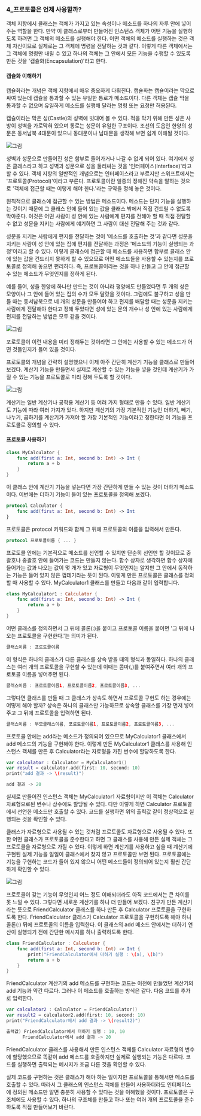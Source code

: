 ### 4_프로토콜은 언제 사용할까?

객체 지향에서 클래스는 객체가 가지고 있는 속성이나 메소드를 하나의 자루 안에 넣어주는 역할을 한다.
만약 이 클래스로부터 만들어진 인스턴스 객체가 어떤 기능을 실행하도록 하려면 그 객체의 메소드를 실행해야 한다.
어떤 객체의 메소드를 실행하는 것은 객체 자신이므로 실제로는 그 객체에 명령을 전달하는 것과 같다.
이렇게 다른 객체에서는 그 객체에 명령만 내릴 수 있고 하나의 객체는 그 안에서 모든 기능을 수행할 수 있도록 만든 것을 '캡슐화(Encapsulation)'라고 한다.


#### 캡슐화 이해하기

캡슐화라는 개념은 객체 지향에서 매우 중요하게 다뤄진다. 캡슐화는 캡슐이라는 막으로 싸여 있는데 캡슐을 통과할 수 있는 유일한 통로가 메소드이다.
다른 객체는 캡슐 막을 통과할 수 없으며 유일하게 메소드를 실행해 달라는 명령 또는 요청만 허용된다.

캡슐이라는 막은 성(Castle)의 성벽에 빗대어 볼 수 있다. 적을 막기 위해 만든 성은 사방이 성벽을 가로막혀 있으며 통로는 성문이 유일한 구조이다.
조선의 도읍인 한양의 성문은 동서남북 4대문이 있으니 동대문이나 남대문을 생각해 보면 쉽게 이해될 것이다.

![그림](https://user-images.githubusercontent.com/47494240/54984400-256b9c00-4ff2-11e9-833b-7f739af120b9.png)

성벽과 성문으로 만들어진 성은 함부로 들어가거나 나갈 수 없게 되어 있다. 여기에서 성은 클래스라고 하고 성벽과 성문으로 성을 둘러싸는 것을 '인터페이스(Interface)'라고 할 수 있다.
객체 지향의 일반적인 개념으로는 인터페이스라고 부르지만 스위프트에서는 '프로토콜(Protocol)'이라고 부른다.
프로토콜이란 일종의 정해진 약속을 말하는 것으로 '객체에 접근할 때는 이렇게 해야 한다.'라는 규약을 정해 놓은 것이다.

원칙적으로 클래스에 접근할 수 있는 방법은 메소드이다. 메소드는 단지 기능을 실행하는 것이기 때문에 그 클래스 안에 들어 있는 값을 클래스 밖에서 직접 건드릴 수 없도록 막아준다.
이것은 어떤 사람이 성 안에 있는 사람에게 편지를 전해야 할 때 직접 전달할 수 없고 성문을 지키는 사람에게 얘기하면 그 사람이 대신 전달해 주는 것과 같다.

성문을 지키는 사람에게 편지를 전달하는 것이 '메소드를 호출하는 것'과 같다면 성문을 지키는 사람이 성 안에 있는 집에 편지를 전달하는 과정은 '메소드의 기능이 실행되는 과정'이라고 할 수 있다.
이렇게 클래스에 접근할 때 메소드를 사용하면 함부로 클래스 안에 있는 값을 건드리지 못하게 할 수 있으므로 어떤 메소드들을 사용할 수 있는지를 프로토콜로 정의해 놓으면 편리하다.
즉, 프로토콜이라는 것을 하나 만들고 그 안에 접근할 수 있는 메소드가 무엇인지를 정하게 된다.

예를 들어, 성을 한양에 하나만 만드는 것이 아니라 평양에도 만들었다면 두 개의 성은 모양이나 그 안에 들어 있는 집의 수가 모두 달랐을 것이다.
그럼에도 불구하고 성을 만들 때는 동서남북으로 네 개의 성문을 만들어야 하고 편지를 배달할 때는 성문을 지키는 사람에게 전달해야 한다고 정해 두었다면 성에 있는 문의 개수나 성 안에 있는 사람에게 편지를 전달하는 방법은 모두 같을 것이다.

![그림](https://user-images.githubusercontent.com/47494240/54984401-256b9c00-4ff2-11e9-9485-b3184c7030f3.png)

포로토콜이 이런 내용을 미리 정해두는 것이라면 그 안에는 사용할 수 있는 메소드가 어떤 것들인지가 들어 있을 것이다.

프로토콜의 개념을 간략히 설명했으니 이제 아주 간단히 계산기 기능을 클래스로 만들어 보겠다.
계산기 기능을 만들면서 실제로 계산할 수 있는 기능을 넣을 것인데 계산기가 가질 수 있는 기능을 프로토콜로 미리 정해 두도록 할 것이다.

![그림](https://user-images.githubusercontent.com/47494240/54984402-26043280-4ff2-11e9-8a80-ddd8d03835fc.png)

계산기는 일반 계산기나 공학용 계산기 등 여러 가지 형태로 만들 수 있다. 일반 계산기도 기능에 따라 여러 가지가 있다.
하지만 계산기의 가장 기본적인 기능인 더하기, 빼기, 나누기, 곱하기를 계산기가 가져야 할 가장 기본적인 기능이라고 정한다면 이 기능을 프로토콜로 정의할 수 있다.


#### 프로토콜 사용하기
```swift
class MyCalculator {
    func add(first a: Int, second b: Int) -> Int {
        return a + b
    }
}
```
이 클래스 안에 계산기 기능을 넣는다면 가장 간단하게 만들 수 있는 것이 더하기 메소드이다. 이번에는 더하기 기능이 들어 있는 프로토콜을 정의해 보겠다.
```swift
protocol Calculator {
    func add(first a: Int, second b: Int) -> Int
}
```
프로토콜은 protocol 키워드와 함께 그 뒤에 프로토콜의 이름을 입력해서 만든다.
```swift
protocol 프로토콜이름 { ... }
```
프로토콜 안에는 기본적으로 메소드를 선언할 수 있지만 단순히 선언만 할 것이므로 중괄호나 중괄호 안에 들어가는 코드는 만들지 않는다.
함수 상자로 생각하면 함수 상자에 들어가는 값과 나오는 값이 몇 개가 있고 자료형이 무엇인지는 알지만 그 안에서 동작하는 기능은 들어 있지 않은 껍데기라는 뜻이 된다.
이렇게 만든 프로토콜은 클래스를 정의할 때 사용할 수 있다. MyCalculator1 클래스를 만들고 다음과 같이 입력합니다.
```swift
class MyCalculator1 : Calculator {
    func add(first a: Int, second b: Int) -> Int {
        return a + b
    }
}
```
어떤 클래스를 정의하면서 그 뒤에 콜론(:)을 붙이고 프로토콜 이름을 붙이면 '그 뒤에 나오는 프로토콜을 구현한다.'는 의미가 된다.
```swift
클래스이름 : 프로토콜이름
```
이 형식은 하나의 클래스가 다른 클래스를 상속 받을 때의 형식과 동일하다. 하나의 클래스는 여러 개의 프로토콜을 구현할 수 있는데 이때는 콤마(,)를 붙여주면서 여러 개의 프로토콜 이름을 넣어주면 된다.
```swift
클래스이름 : 프로토콜이름1, 프로토콜이름2, 프로토콜이름3, ...
```
그렇다면 클래스를 만들 때 그 클래스가 상속도 하면서 프로토콜 구현도 하는 경우에는 어떻게 해야 할까?
상속은 하나의 클래스만 가능하므로 상속할 클래스를 가장 먼저 넣어주고 그 뒤에 프로토콜을 입력하면 된다.
```swift
클래스이름 : 부모클래스이름, 포로토콜이름1, 프로토콜이름2, 프로토콜이름3, ...
```
프로토콜 안에는 add라는 메소드가 정의되어 있으므로 MyCalculator1 클래스에서 add 메소드의 기능을 구현해야 한다.
이렇게 만든 MyCalculator1 클래스를 사용해 인스턴스 객체를 만든 후 Calculator라는 자료형을 가진 변수에 할당하도록 한다.
```swift
var calculator : Calculator = MyCalculator1()
var result = calculator.add(first: 10, second: 10)
print("add 결과 -> \(result)")

add 결과 -> 20
```
실제로 만들어진 인스턴스 객체는 MyCalculator1 자료형이지만 이 객체는 Calculator 자료형으로된 변수나 상수에도 할당될 수 있다.
다만 이렇게 하면 Calculator 프로토콜에서 선언한 메소드만 호출할 수 있다. 코드를 실행하면 위의 출력값 같이 정상적으로 실행되는 것을 확인할 수 있다.

클래스가 자료형으로 사용될 수 있는 것처럼 프로토콜도 자료형으로 사용될 수 있다.
또한 어떤 클래스가 프로토콜을 준수한다고 하면 그 클래스를 사용해 만든 실제 객체는 그 프로토콜을 자료형으로 가질 수 있다.
이렇게 하면 계산기를 사용하고 싶을 때 계산기에 구현된 실제 기능을 일일이 클래스에서 찾지 않고 프로토콜만 보면 된다.
프로토콜에는 기능을 구현하는 코드가 들어 있지 않으니 어떤 메소드들이 정의되어 있는지 훨씬 간단하게 확인할 수 있다.

![그림](https://user-images.githubusercontent.com/47494240/54984403-26043280-4ff2-11e9-8a6c-dc5bc9b1532b.png)

프로토콜이 갖는 기능이 무엇인지 어느 정도 이해되더라도 아직 코드에서는 큰 차이를 못 느낄 수 있다. 그렇다면 새로운 계산기를 하나 더 만들어 보겠다.
친구가 만든 계산기라는 뜻으로 FriendCalculator 클래스를 하나 만든 후 Calculator 프로토콜을 구현하도록 한다.
FriendCalculator 클래스가 Calculator 프로토콜을 구현하도록 해야 하니 콜론(:) 뒤에 프로토콜의 이름을 입력한다.
이 클래스의 add 메소드 안에서는 더하기 연산이 실행되기 전에 간단한 메시지를 하나 출력하도록 한다.
```swift
class FriendCalculator : Calculator {
    func add(first a: Int, second b: Int) -> Int {
        print("FriendCalculator에서 더하기 실행 : \(a), \(b)")
        return a + b
    }
}
```
FriendCalculator 계산기의 add 메소드를 구현하는 코드는 이전에 만들었던 계산기의 add 기능과 약간 다르다. 그러나 이 메소드를 호출하는 방식은 같다. 다음 코드를 추가로 입력한다.
```swift
var calculator2 : Calculator = FriendCalculator()
var result2 = calculator2.add(first: 10, second: 10)
print("FriendCalculator에서 add 결과 -> \(result2)")

출력값) FriendCalculator에서 더하기 실행 : 10, 10
      FriendCalculator에서 add 결과 -> 20
```
FriendCalculator 클래스를 사용해서 만든 인스턴스 객체를 Calculator 자료형의 변수에 할당했으므로 똑같이 add 메소드를 호출하지만 실제로 실행되는 기능은 다르다.
코드를 실행하면 출력되는 메시지가 조금 다른 것을 확인할 수 있다.

실제 코드를 구현하는 것은 클래스가 해야 하는 일이지만 프로토콜을 통해서만 메소드를 호출할 수 있다.
따라서 그 클래스의 인스턴스 객체를 만들어 사용하더라도 인터페이스에 정의된 메소드만 알면 충분히 사용할 수 있다는 것을 이해했을 것이다.
프로토콜은 구조체에도 사용할 수 있다. 하나의 구조체를 만들고 하나 또는 여러 개의 프로토콜을 준수하도록 직접 만들어보기 바란다.
